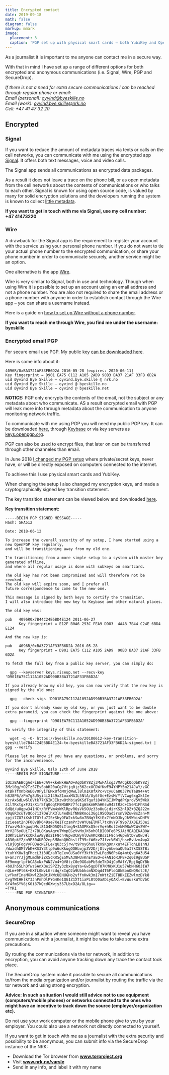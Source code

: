 ```yaml
---
title: Encrypted contact
date: 2019-09-18
math: false
diagram: false
markup: mmark
image:
  placement: 3
  caption: 'PGP set up with physical smart cards – both YubiKey and OpenPGP card'
---
```

As a journalist it is important to me anyone can contact me in a secure way.

With that in mind I have set up a range of different options for both encrypted and anonymous communications (i.e. Signal, Wire, PGP and SecureDrop).

*If there is not a need for extra secure communications I can be reached through regular phone or email:<br/>
Email (personal): [oyvind@byeskille.no](mailto:oyvind@byeskille.no)<br/>
Email (work): [oyvind.bye.skille@nrk.no](mailto:oyvind.bye.skille@nrk.no)<br/>
Cell: +47 41 47 32 20*


## Encrypted

### Signal

If you want to reduce the amount of metadata traces via texts or calls on the cell networks, you can communicate with me using the encrypted app [Signal](https://signal.org/). It offers both text messages, voice and video calls.

The Signal app sends all communications as encrypted data packages.

As a result it does not leave a trace on the phone bill, or as open metadata from the cell networks about the contents of communications or who talks to each other. Signal is known for using open source code, is valued by many for solid encryption solutions and the developers running the system is known to collect [little metadata](https://signal.org/bigbrother/).

**If you want to get in touch with me via Signal, use my cell number:<br/>
+47 41473220**

### Wire

A drawback for the Signal app is the requirement to register your account with the service using your personal phone number. If you do not want to tie your actual phone number to the encrypted communication, or share your phone number in order to communicate securely, another service might be an option.

One alternative is the app [Wire](https://wire.com/en/).

Wire is very similar to Signal, both in use and technology. Though when using Wire it is possible to set up an account using an email address and not a phone number. You are also not required to share the email address or a phone number with anyone in order to establish contact through the Wire app – you can share a username instead.

Here is a guide on [how to set up Wire without a phone number](https://medium.com/@wireapp/staying-anonymous-on-wire-22faa13aba4d).

**If you want to reach me through Wire, you find me under the username:<br/>
byeskille**

### Encrypted email PGP

For secure email use PGP. My public key [can be downloaded here](https://www.byeskille.no/byeskille-BA3721AF33FB6D2A.asc.txt).

Here is some info about it:
```
4096R/0xBA3721AF33FB6D2A 2016-05-28 [expires: 2020-06-11]
Key fingerprint = D901 EA75 C112 A105 2AD9 90B3 BA37 21AF 33FB 6D2A
uid Øyvind Bye Skille – oyvind.bye.skille @ nrk.no
uid Øyvind Bye Skille – oyvind @ byeskille.no
uid Øyvind Bye Skille – oyvind @ byeskille.net
```

**NOTICE:** PGP only encrypts the contents of the email, not the subject or any metadata about who communicate. AS a result encrypted email with PGP will leak more info through metadata about the communication to anyone monitoring network traffic.

To communicate with me using PGP you will need my public PGP key. It can be downloaded [here](https://www.byeskille.no/byeskille-BA3721AF33FB6D2A.asc.txt), through [Keybase](https://keybase.io/byeskille) or via key servers as [keys.openpgp.org](https://keys.openpgp.org/search?q=oyvind.bye.skille%40nrk.no).

PGP can also be used to encrypt files, that later on can be transferred through other channeles than email.

In June 2018 [I changed my PGP setup](https://byeskille.no/2018/06/ny-pgp-nokkel-new-pgp-key/) where private/secret keys, never have, or will be directly exposed on computers connected to the internet.

To achieve this I use physical smart cards and YubiKey.

When changing the setup I also changed my encryption keys, and made a cryptographically signed key transition statement.

The key transition statement can be viewed below and downloaded [here](https://byeskille.no/20180612-key-transition-byeskille7B44C24E6BD4E124-to-byeskilleBA3721AF33FB6D2A-signed.txt).

**Key transition statement:**
```
-----BEGIN PGP SIGNED MESSAGE-----
Hash: SHA512

Date: 2018-06-12

To increase the overall security of my setup, I have started using a new OpenPGP key regularly,
and will be transitioning away from my old one.

I'm transitioning from a more simple setup to a system with master key generated offline,
and where all regular usage is done with subkeys on smartcard.

The old key has not been compromised and will therefore not be revoked.
The old key will expire soon, and I prefer all
future correspondence to come to the new one.

This message is signed by both keys to certify the transition.
I will also introduce the new key to Keybase and other natural places.

The old key was:

pub   4096R0x7B44C24E6BD4E124 2011-06-27
      Key fingerprint = E12F B0A6 293C FEA9 DD83  4A48 7B44 C24E 6BD4 E124

And the new key is:

pub   4096R/0xBA3721AF33FB6D2A 2016-05-28
      Key fingerprint = D901 EA75 C112 A105 2AD9  90B3 BA37 21AF 33FB 6D2A

To fetch the full key from a public key server, you can simply do:

  gpg --keyserver keys.riseup.net --recv-key 'D901EA75C112A1052AD990B3BA3721AF33FB6D2A'

If you already know my old key, you can now verify that the new key is
signed by the old one:

  gpg --check-sigs 'D901EA75C112A1052AD990B3BA3721AF33FB6D2A'

If you don't already know my old key, or you just want to be double
extra paranoid, you can check the fingerprint against the one above:

  gpg --fingerprint 'D901EA75C112A1052AD990B3BA3721AF33FB6D2A'

To verify the integrity of this statement:

  wget -q -O- https://byeskille.no/20180612-key-transition-byeskille7B44C24E6BD4E124-to-byeskilleBA3721AF33FB6D2A-signed.txt | gpg --verify

Please let me know if you have any questions, or problems, and sorry
for the inconvenience.

Øyvind Bye Skille, Oslo 12th of June 2018
-----BEGIN PGP SIGNATURE-----

iQIzBAEBCgAdFiEE+JAV+kkeNkHWAO+AqObKY8Zj3MwFAlsgJVMACgkQqObKY8Zj
3Mzl0g/+O2TzS7EsSobH20uCg7Vtjq0jz362cxUCDWfKwF94YHPY5m214JwY/zGC
etBkTfXnbReE6V0FyiTEMx8fcMmjqWwLl8lm1K8fXPc+VcyuCa8037PuTaB94+At
h8J8P6/zPm7g8U5yi4iX149xZ1oxxMAIL5NlA/Uy6fGc+EzsM/YlVCwg6xgXklIe
KcrAx6dLw6lOVtk77K6IKJIkzwOthbja9KSdTqufi84YKGIJWPqdPKproV5V5WkX
31lTRxtgxFJ1/X1rSfq0oqtF8MGBR77fcIgWakmWRhHKsw942tRzC+ISeN1FhRSd
6dQd/uUgpw341HC+/RfPVm4xWKlRpvR6sVk5OUz33o8uGjdirKS2nlDZ+BZQJ22m
V0qGR3cuTvQCo7137DWlhX3lL4edNifNNBKmoi3Ggi9SQDad5rsnV9Zuw8sZan+M
zpji7ZO7iXshlTOYfu7IS+SbyOFW2xkSw8o7BNqYfKtEx7fmNOJkyJk9WbisDHFV
izieeet2n3F00vBk649se7XeITczsmPr3vWYUaElMFl7txUvY9T99p7JX0EJ53ei
IYwxvMchkgwqbMsl81G4KO5Q9iIlmgN+3AOPKxQ5erVq+hRol2vkM98wWCWvSWY+
WrV2F6yOUiT2+7BL8KayAqruTWnpEGzVvMoJK6ohOlBI00Fe6PSJAjMEAQEKAB0W
IQRh5LnAYkxORlwAByBs2IF8cn46pwUCWyAlUwAKCRBs2IF8cn46pwhtD/wOwJHl
A830pkYZ/n9P304UR92epSM8mhQHOhslfT95cfW6kv7JfvcV6W1/hseBvUzm4wpX
vi8j0gFogVyFODWcNEFLe/qU3cSjrw/t9Pny6huUTkX9Kg9n/xuY4EFTqhLB1nNJ
/WwadhDM7VbK+XS3Y3tlp9u6uKkugQOELwjpZV2D/jOlvyAbwaaQU5aI7kXSSTBi
YtuhYKHwIqFMccL3i3UE/aRTgCevGUSa0Yf3kfh15wLPgdN6PsGg4mtQvg6A3U54
B+anJYrJjgMLmdhPiZK5cRRSgESMvA38HUvKnEYaEO+o+AN1oRJP8+2q0z9g8UGP
8F9mmqrlpfbCA5xNxPWN2Vo4+QV8tzC0e9GOabPbSdeTkD4jCoMAfY/Rpj8gDYBb
+bUJh5SLhDfwzSAnXQeiSPZ3y3zbx8yqYa+Gw5gpDT07KMHxKU1u57AbNH6OJIW7
nQLm+9Pt6k+EXfL0NvLGrcdq/xIqO2a9UbbkcmNXDqd4T6PloGUkBonONQRctJE/
LvfkmfInaMXXwl22m8tJkWcUEHUGHo2yffnHwk3m17nWttZiET8DkEEZwlmzDYk8
CvgTWIHHlkY3JnPmhDlPYG4Ke1QG1Z1XT1iaPL8tQ0aADiyQAKl+EvWuzkWYbVbC
6Y4fmSYV6jK0i37kQcdOXwjy357LbxD2A/8Lig==
=TYR1
-----END PGP SIGNATURE-----
```

## Anonymous communications

### SecureDrop

If you are in a situation where someone might want to reveal you have communications with a journalist, it might be wise to take some extra precautions.

By routing the communications via the tor network, in addition to encryption, you can avoid anyone tracking down any trace the contact took place.

The SecureDrop system make it possible to secure all communications to/from the media organization and/or journalist by routing the traffic via the tor network and using strong encryption.

**Advice: In such a situation I would still advice not to use equipment (computers/mobile phones) or networks connected to the ones who might have an incentive to track down the source (employer/organization etc).**

Do not use your work computer or the mobile phone give to you by your employer. You could also use a network not directly connected to yourself.

If you want to get in touch with me as a journalist with the extra security and possibility to be anonymous, you can submit info via the SecureDrop instance of the NRK:


- Download the Tor browser from __www.torproject.org__
- Visit __www.nrk.no/varsle__
- Send in any info, and label it with my name
